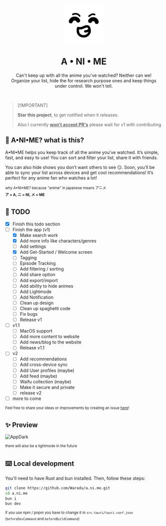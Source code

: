<div align="center">
  <img align="center" width="128px" src="public/icon.png" />
  <h1 align="center">A • NI • ME</h1>

   Can't keep up with all the anime you've watched? Neither can we! <br>
   Organize your list, hide the for research purpose ones and keep things under control. We won't tell. 
</div>

<br>

> \[!IMPORTANT]
>
> **Star this project**, to get notified when it releases.
> 
> Also I currently **<ins>won't accept PR's</ins>** please wait for v1 with contributing

## 🤨 A•NI•ME? what is this?

A•NI•ME helps you keep track of all the anime you’ve watched. It’s simple, fast, and easy to use! You can sort and filter your list, share it with friends.

You can also hide shows you don’t want others to see 😏. Soon, you’ll be able to sync your list across devices and get cool recommendations! It’s perfect for any anime fan who watches a lot!

<sup>why A•NI•ME? because "anime" in japanese means アニメ</sup><br>
<sup><b>ア = A, ニ = NI, メ = ME</b></sup>

## 📝 TODO

- [x] Finish this todo section
- [ ] Finish the app (v1)
  - [x] Make search work
  - [x] Add more info like characters/genres
  - [ ] Add settings
  - [X] Add Get-Started / Welcome screen
  - [ ] Tagging
  - [ ] Episode Tracking
  - [ ] Add filtering / sorting
  - [ ] Add share option
  - [ ] Add export/import
  - [ ] Add ability to hide animes
  - [ ] Add Lightmode
  - [ ] Add Notification
  - [ ] Clean up design
  - [ ] Clean up spaghetti code
  - [ ] Fix bugs
  - [ ] Release v1
- [ ] v1.1
  - [ ] MacOS support
  - [ ] Add more content to website
  - [ ] Add news/blog to the website
  - [ ] Release v1.1
- [ ] v2
  - [ ] Add recommendations
  - [ ] Add cross-device sync
  - [ ] Add User profiles (maybe)
  - [ ] Add feed (maybe)
  - [ ] Waifu collection (maybe)
  - [ ] Make it secure and private
  - [ ] release v2
- [ ] more to come

<sup>Feel free to share your ideas or improvements by creating an issue [here](https://github.com/Waradu/a.ni.me/issues)!</sup>

## ✨ Preview

<img width="800" alt="AppDark" src="https://github.com/user-attachments/assets/68a4c54e-7546-4bac-bf92-bb8eb51c828d">

<sup>there will also be a lightmode in the future</sup>

## ⌨️ Local development

You'll need to have Rust and bun installed. Then, follow these steps:

```zsh
git clone https://github.com/Waradu/a.ni.me.git
cd a.ni.me
bun i
bun dev
```

<sup>if you use npm / pnpm you have to change it in `src-tauri/tauri.conf.json` (`beforeDevCommand` and `beforeBuildCommand`)</sup>
